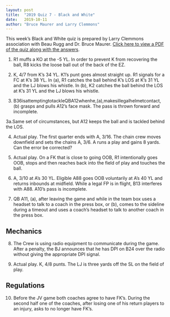 ```yaml
---
layout: post
title:  "2019 Quiz 7 - Black and White"
date:   2019-10-11
author: "Bruce Maurer and Larry Clemmons"
---
```


This week’s Black and White quiz is prepared by Larry Clemmons association with Beau Rugg
and Dr. Bruce Maurer. [Click here to view a PDF of the quiz along with the
answers](https://storage.googleapis.com/ohsaa-websites/quizzes/2019/2019-quiz-7.pdf).

<!--more-->

1. R1 muffs a KO at the -5 YL. In order to prevent K from recovering the ball,
   R8 kicks the loose ball out of the back of the EZ.

2. K, 4/7 from K’s 34 YL. K1’s punt goes almost straight up. R1 signals for a FC
   at K’s 38 YL. In (a), R1 catches the ball behind K’s LOS at K’s 31 YL and the
LJ blows his whistle. In (b), K2 catches the ball behind the LOS at K’s 31 YL
and the LJ blows his whistle.

3. B36isattemptingtotackleQBA12whenhe,(a),makesillegalhelmetcontact,(b) grasps
   and pulls A12’s face mask. The pass is thrown forward and incomplete.

3a.Same set of circumstances, but A12 keeps the ball and is tackled behind the
LOS.

4. Actual play. The first quarter ends with A, 3/16. The chain crew moves
   downfield and sets the chains A, 3/6. A runs a play and gains 8 yards. Can
the error be corrected?

5. Actual play. On a FK that is close to going OOB, R1 intentionally goes OOB,
   stops and then reaches back into the field of play and touches the ball.

6. A, 3/10 at A’s 30 YL. Eligible A88 goes OOB voluntarily at A’s 40 YL and
   returns inbounds at midfield. While a legal FP is in flight, B13 interferes
with A88. A10’s pass is incomplete.

7. QB A11, (a), after leaving the game and while in the team box uses a headset
   to talk to a coach in the press box, or (b), comes to the sideline during a
timeout and uses a coach’s headset to talk to another coach in the press box.

## Mechanics

8. The Crew is using radio equipment to communicate during the game. After a
   penalty, the BJ announces that he has DPI on B24 over the radio without
giving the appropriate DPI signal.

9. Actual play. K, 4/8 punts. The LJ is three yards off the SL on the field of
   play.

## Regulations

10. Before the JV game both coaches agree to have FK’s. During the second half
    one of the coaches, after losing one of his return players to an injury,
asks to no longer have FK’s.
